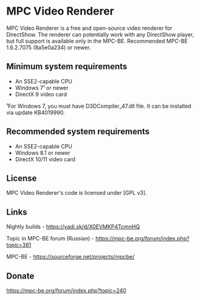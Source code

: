 ﻿# MPC Video Renderer

MPC Video Renderer is a free and open-source video renderer for DirectShow. The renderer can potentially work with any DirectShow player, but full support is available only in the MPC-BE. Recommended MPC-BE 1.6.2.7075 (8a5e0a234) or newer.

## Minimum system requirements

* An SSE2-capable CPU
* Windows 7¹ or newer
* DirectX 9 video card

¹For Windows 7, you must have D3DCompiler_47.dll file. It can be installed via update KB4019990.

## Recommended system requirements

* An SSE2-capable CPU
* Windows 8.1 or newer
* DirectX 10/11 video card

## License

MPC Video Renderer's code is licensed under [GPL v3].

## Links

Nightly builds - <https://yadi.sk/d/X0EVMKP4TcmnHQ>

Topic in MPC-BE forum (Russian) - <https://mpc-be.org/forum/index.php?topic=381>

MPC-BE - <https://sourceforge.net/projects/mpcbe/>

## Donate

<https://mpc-be.org/forum/index.php?topic=240>
